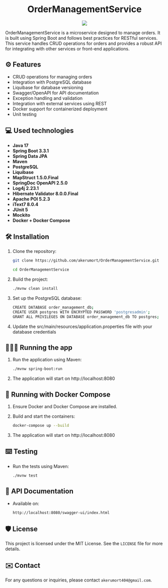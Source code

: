 <h1 align="center" id="title">OrderManagementService</h1>

<p align="center"><img src="https://socialify.git.ci/akerumort/OrderManagementService/image?description=1&font=Raleway&language=1&name=1&owner=1&pattern=Plus&theme=Dark"></p>

OrderManagementService is a microservice designed to manage orders. It is built using Spring Boot and follows best practices for RESTful services. This service handles CRUD operations for orders and provides a robust API for integrating with other services or front-end applications.

## ⚙ Features

- CRUD operations for managing orders
- Integration with PostgreSQL database
- Liquibase for database versioning
- Swagger/OpenAPI for API documentation
- Exception handling and validation
- Integration with external services using REST
- Docker support for containerized deployment
- Unit testing

## 💻 Used technologies

- **Java 17**
- **Spring Boot 3.3.1**
- **Spring Data JPA**
- **Maven**
- **PostgreSQL**
- **Liquibase**
- **MapStruct 1.5.0.Final**
- **SpringDoc OpenAPI 2.5.0**
- **Log4j 2.23.1**
- **Hibernate Validator 8.0.0.Final**
- **Apache POI 5.2.3**
- **iText7 8.0.4**
- **JUnit 5**
- **Mockito**
- **Docker + Docker Compose**

## 🛠️ Installation

1. Clone the repository:
   ```bash
   git clone https://github.com/akerumort/OrderManagementService.git
   
   cd OrderManagementService

2. Build the project:
   ```bash
   ./mvnw clean install

3. Set up the PostgreSQL database:
   ```bash
   CREATE DATABASE order_management_db;
   CREATE USER postgres WITH ENCRYPTED PASSWORD 'postgresadmin';
   GRANT ALL PRIVILEGES ON DATABASE order_management_db TO postgres;

4. Update the src/main/resources/application.properties file with your database credentials

## 🏃🏼‍♀️ Running the app

1. Run the application using Maven:
    ```bash
   ./mvnw spring-boot:run
    
2. The application will start on http://localhost:8080

## 🐋 Running with Docker Compose

1. Ensure Docker and Docker Compose are installed.

2. Build and start the containers:
   ```bash
   docker-compose up --build

3. The application will start on http://localhost:8080

## ⌨️ Testing

- Run the tests using Maven:
    ```bash
    ./mvnw test

## 📝 API Documentation

- Available on:
   ```bash
   http://localhost:8080/swagger-ui/index.html

## 🛡️ License
This project is licensed under the MIT License. See the `LICENSE` file for more details.

## ✉️ Contact
For any questions or inquiries, please contact `akerumort404@gmail.com`.

